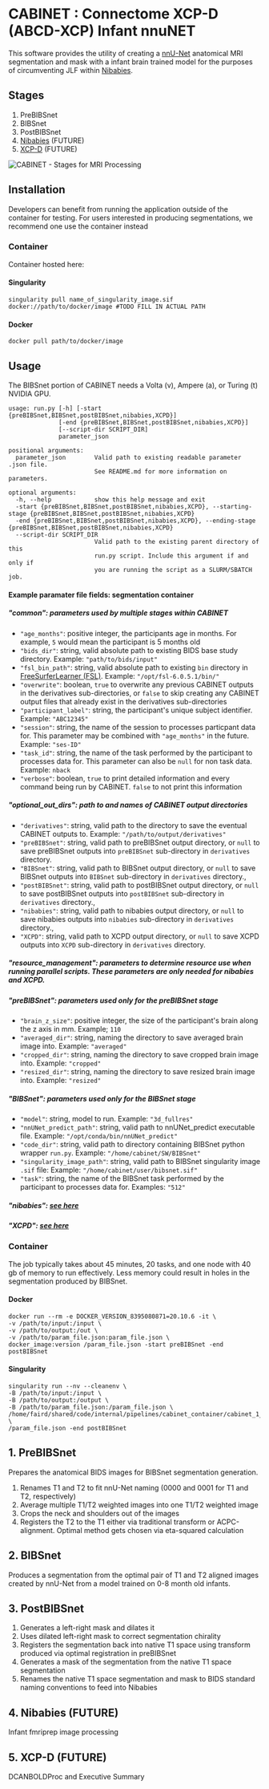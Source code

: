 # CABINET : Connectome XCP-D (ABCD-XCP) Infant nnuNET

This software provides the utility of creating a [nnU-Net](https://github.com/MIC-DKFZ/nnUNet) anatomical MRI segmentation and mask with a infant brain trained model for the purposes of circumventing JLF within [Nibabies](https://nibabies.readthedocs.io/en/latest/index.html). 

## Stages
1. PreBIBSnet
2. BIBSnet
3. PostBIBSnet
4. [Nibabies](https://nibabies.readthedocs.io/en/latest/index.html) (FUTURE)
5. [XCP-D](https://xcp-d.readthedocs.io/en/latest/) (FUTURE)

![CABINET - Stages for MRI Processing](https://user-images.githubusercontent.com/102316699/177638055-14894a92-9cb6-4a70-a649-71f61d47f3d6.png)

## Installation

Developers can benefit from running the application outside of the container for testing. For users interested in producing segmentations, we recommend one use the container instead

### Container

Container hosted here: 

#### Singularity

    singularity pull name_of_singularity_image.sif docker://path/to/docker/image #TODO FILL IN ACTUAL PATH

#### Docker

    docker pull path/to/docker/image


## Usage

The BIBSnet portion of CABINET needs a Volta (v), Ampere (a), or Turing (t) NVIDIA GPU.


    usage: run.py [-h] [-start {preBIBSnet,BIBSnet,postBIBSnet,nibabies,XCPD}]
                  [-end {preBIBSnet,BIBSnet,postBIBSnet,nibabies,XCPD}]
                  [--script-dir SCRIPT_DIR]
                  parameter_json

    positional arguments:
      parameter_json        Valid path to existing readable parameter .json file.
                            See README.md for more information on parameters.

    optional arguments:
      -h, --help            show this help message and exit
      -start {preBIBSnet,BIBSnet,postBIBSnet,nibabies,XCPD}, --starting-stage {preBIBSnet,BIBSnet,postBIBSnet,nibabies,XCPD}
      -end {preBIBSnet,BIBSnet,postBIBSnet,nibabies,XCPD}, --ending-stage {preBIBSnet,BIBSnet,postBIBSnet,nibabies,XCPD}
      --script-dir SCRIPT_DIR
                            Valid path to the existing parent directory of this
                            run.py script. Include this argument if and only if
                            you are running the script as a SLURM/SBATCH job.

#### Example paramater file fields: segmentation container
##### "common": parameters used by multiple stages within CABINET

- `"age_months"`: positive integer, the participants age in months. For example, `5` would mean the participant is 5 months old
- `"bids_dir"`: string, valid absolute path to existing BIDS base study directory. Example: `"path/to/bids/input"`
- `"fsl_bin_path"`: string, valid absolute path to existing `bin` directory in [FreeSurferLearner (FSL)](https://fsl.fmrib.ox.ac.uk/fsl/fslwiki/). Example: `"/opt/fsl-6.0.5.1/bin/"`
- `"overwrite"`: boolean, `true` to overwrite any previous CABINET outputs in the derivatives sub-directories, or `false` to skip creating any CABINET output files that already exist in the derivatives sub-directories 
- `"participant_label"`: string, the participant's unique subject identifier. Example: `"ABC12345"`
- `"session"`: string, the name of the session to processes particpant data for. This parameter may be combined with `"age_months"` in the future. Example: `"ses-ID"`
- `"task_id"`: string, the name of the task performed by the participant to processes data for. This parameter can also be `null` for non task data. Example: `nback`
- `"verbose"`: boolean, `true` to print detailed information and every command being run by CABINET. `false` to not print this information
   
##### "optional_out_dirs": path to and names of CABINET output directories 
- `"derivatives"`:  string, valid path to the directory to save the eventual CABINET outputs to. Example: `"/path/to/output/derivatives"`
- `"preBIBSnet"`: string, valid path to preBIBSnet output directory, or `null` to save preBIBSnet outputs into `preBIBSnet` sub-directory in `derivatives` directory. 
- `"BIBSnet"`: string, valid path to BIBSnet output directory, or `null` to save BIBSnet outputs into `BIBSnet` sub-directory in `derivatives` directory.,
- `"postBIBSnet"`: string, valid path to postBIBSnet output directory, or `null` to save postBIBSnet outputs into `postBIBSnet` sub-directory in `derivatives` directory.,
- `"nibabies"`: string, valid path to nibabies output directory, or `null` to save nibabies outputs into `nibabies` sub-directory in `derivatives` directory.,
- `"XCPD"`: string, valid path to XCPD output directory, or `null` to save XCPD outputs into `XCPD` sub-directory in `derivatives` directory.

##### "resource_management": parameters to determine resource use when running parallel scripts. These parameters are only needed for nibabies and XCPD.
        
##### "preBIBSnet": parameters used only for the preBIBSnet stage 
- `"brain_z_size"`: positive integer, the size of the participant's brain along the z axis in mm. Example; `110`
- `"averaged_dir"`: string, naming the directory to save averaged brain image into. Example: `"averaged"`
- `"cropped_dir"`: string, naming the directory to save cropped brain image into. Example: `"cropped"`
- `"resized_dir"`: string, naming the directory to save resized brain image into. Example: `"resized"`

##### "BIBSnet": parameters used only for the BIBSnet stage
- `"model"`: string, model to run. Example: `"3d_fullres"`
- `"nnUNet_predict_path"`: string, valid path to nnUNet_predict executable file. Example: `"/opt/conda/bin/nnUNet_predict"`
- `"code_dir"`: string, valid path to directory containing BIBSnet python wrapper `run.py`. Example: `"/home/cabinet/SW/BIBSnet"`
- `"singularity_image_path"`: string, valid path to BIBSnet singularity image `.sif` file: Example: `"/home/cabinet/user/bibsnet.sif"`
- `"task"`: string, the name of the BIBSnet task performed by the participant to processes data for. Examples: `"512"`

##### "nibabies": [see here](https://nibabies.readthedocs.io/en/latest/index.html)

##### "XCPD": [see here](https://xcp-d.readthedocs.io/en/latest/)


### Container

The job typically takes about 45 minutes, 20 tasks, and one node with 40 gb of memory to run effectively. Less memory could result in holes in the segmentation produced by BIBSnet.

#### Docker

    docker run --rm -e DOCKER_VERSION_8395080871=20.10.6 -it \
    -v /path/to/input:/input \
    -v /path/to/output:/out \
    -v /path/to/param_file.json:param_file.json \
    docker_image:version /param_file.json -start preBIBSnet -end postBIBSnet


#### Singularity

    singularity run --nv --cleanenv \
    -B /path/to/input:/input \
    -B /path/to/output:/output \
    -B /path/to/param_file.json:/param_file.json \
    /home/faird/shared/code/internal/pipelines/cabinet_container/cabinet_1_3_2.sif \
    /param_file.json -end postBIBSnet


## 1. PreBIBSnet

Prepares the anatomical BIDS images for BIBSnet segmentation generation.

1. Renames T1 and T2 to fit nnU-Net naming (0000 and 0001 for T1 and T2, respectively)
2. Average multiple T1/T2 weighted images into one T1/T2 weighted image
3. Crops the neck and shoulders out of the images
4. Registers the T2 to the T1 either via traditional transform or ACPC-alignment. Optimal method gets chosen via eta-squared calculation


## 2. BIBSnet

Produces a segmentation from the optimal pair of T1 and T2 aligned images created by nnU-Net from a model trained on 0-8 month old infants.

## 3. PostBIBSnet

1. Generates a left-right mask and dilates it
2. Uses dilated left-right mask to correct segmentation chirality
3. Registers the segmentation back into native T1 space using transform produced via optimal registration in preBIBSnet
4. Generates a mask of the segmentation from the native T1 space segmentation
5. Renames the native T1 space segmentation and mask to BIDS standard naming conventions to feed into Nibabies


## 4. Nibabies (FUTURE)

Infant fmriprep image processing

## 5. XCP-D (FUTURE)

DCANBOLDProc and Executive Summary
